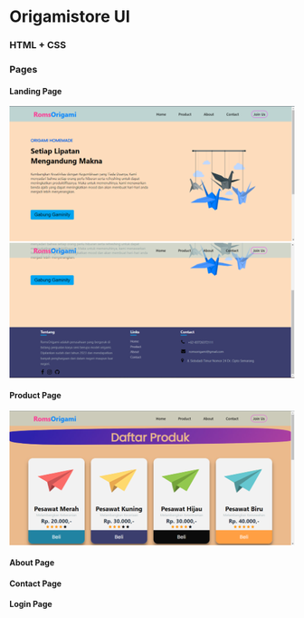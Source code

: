 # Origamistore UI

### HTML + CSS

### Pages

#### Landing Page
<img src="gambar/SS/landingpage.png" width="600px">

<img src="gambar/SS/landingpage2.png" width="600px">

#### Product Page
<img src="gambar/SS/product.png" width="600px">


#### About Page

#### Contact Page

#### Login Page
